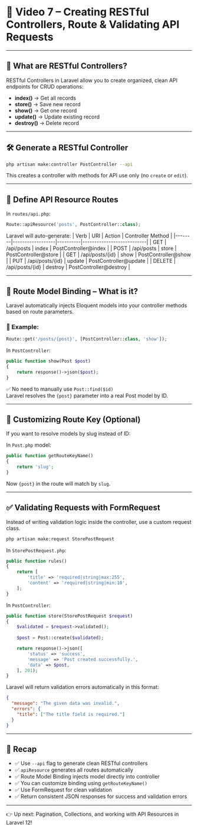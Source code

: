 
# 🎥 Video 7 – Creating RESTful Controllers, Route & Validating API Requests

---

## 🧠 What are RESTful Controllers?

RESTful Controllers in Laravel allow you to create organized, clean API endpoints for CRUD operations:
- **index()** → Get all records
- **store()** → Save new record
- **show()** → Get one record
- **update()** → Update existing record
- **destroy()** → Delete record

---

## 🛠️ Generate a RESTful Controller

```bash
php artisan make:controller PostController --api
```

This creates a controller with methods for API use only (no `create` or `edit`).

---

## 🔁 Define API Resource Routes

In `routes/api.php`:

```php
Route::apiResource('posts', PostController::class);
```

Laravel will auto-generate:
| Verb   | URI             | Action   | Controller Method         |
|--------|------------------|----------|---------------------------|
| GET    | /api/posts       | index    | PostController@index      |
| POST   | /api/posts       | store    | PostController@store      |
| GET    | /api/posts/{id}  | show     | PostController@show       |
| PUT    | /api/posts/{id}  | update   | PostController@update     |
| DELETE | /api/posts/{id}  | destroy  | PostController@destroy    |

---

## 🔗 Route Model Binding – What is it?

Laravel automatically injects Eloquent models into your controller methods based on route parameters.

### 🔸 Example:

```php
Route::get('/posts/{post}', [PostController::class, 'show']);
```

In `PostController`:

```php
public function show(Post $post)
{
    return response()->json($post);
}
```

✅ No need to manually use `Post::find($id)`  
Laravel resolves the `{post}` parameter into a real Post model by ID.

---

## 🧩 Customizing Route Key (Optional)

If you want to resolve models by slug instead of ID:

In `Post.php` model:

```php
public function getRouteKeyName()
{
    return 'slug';
}
```

Now `{post}` in the route will match by `slug`.

---

## ✅ Validating Requests with FormRequest

Instead of writing validation logic inside the controller, use a custom request class.

```bash
php artisan make:request StorePostRequest
```

In `StorePostRequest.php`:

```php
public function rules()
{
    return [
        'title' => 'required|string|max:255',
        'content' => 'required|string|min:10',
    ];
}
```

In `PostController`:

```php
public function store(StorePostRequest $request)
{
    $validated = $request->validated();
    
    $post = Post::create($validated);

    return response()->json([
        'status' => 'success',
        'message' => 'Post created successfully.',
        'data' => $post,
    ], 201);
}
```

Laravel will return validation errors automatically in this format:

```json
{
  "message": "The given data was invalid.",
  "errors": {
    "title": ["The title field is required."]
  }
}
```

---

## 📌 Recap

- ✅ Use `--api` flag to generate clean RESTful controllers
- ✅ `apiResource` generates all routes automatically
- ✅ Route Model Binding injects model directly into controller
- ✅ You can customize binding using `getRouteKeyName()`
- ✅ Use FormRequest for clean validation
- ✅ Return consistent JSON responses for success and validation errors

---

👉 Up next: Pagination, Collections, and working with API Resources in Laravel 12!
